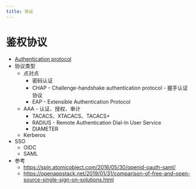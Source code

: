 ```yaml
---
title: 协议
---
```


# 鉴权协议

- [Authentication protocol](https://en.wikipedia.org/wiki/Authentication_protocol)
- 协议类型
  - 点对点
    - 密码认证
    - CHAP - Challenge-handshake authentication protocol - 握手认证协议
    - EAP - Extensible Authentication Protocol
  - AAA - 认证、授权、审计
    - TACACS、XTACACS、TACACS+
    - RADIUS - Remote Authentication Dial-In User Service
    - DIAMETER
  - Kerberos
- SSO
  - OIDC
  - SAML
- 参考
  - https://spin.atomicobject.com/2016/05/30/openid-oauth-saml/
  - https://openappstack.net/2019/01/31/comparison-of-free-and-open-source-single-sign-on-solutions.html
